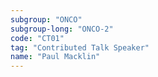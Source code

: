 ```yaml
---
subgroup: "ONCO"
subgroup-long: "ONCO-2"
code: "CT01"
tag: "Contributed Talk Speaker"
name: "Paul Macklin"
---
```

